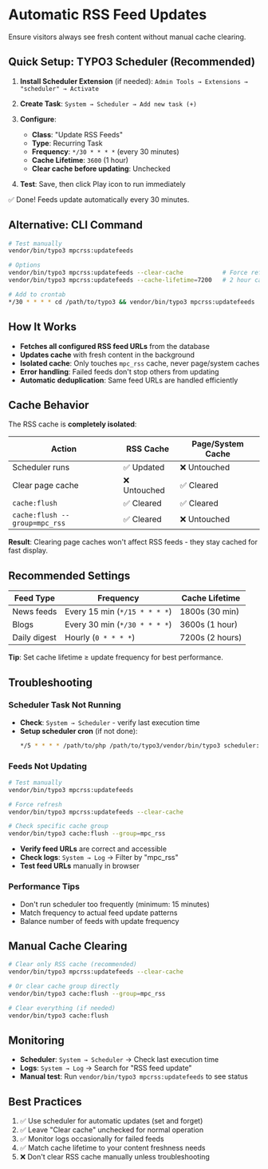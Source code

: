# Automatic RSS Feed Updates

Ensure visitors always see fresh content without manual cache clearing.

## Quick Setup: TYPO3 Scheduler (Recommended)

1. **Install Scheduler Extension** (if needed): `Admin Tools → Extensions → "scheduler" → Activate`

2. **Create Task**: `System → Scheduler → Add new task (+)`

3. **Configure**:
   - **Class**: "Update RSS Feeds"
   - **Type**: Recurring Task
   - **Frequency**: `*/30 * * * *` (every 30 minutes)
   - **Cache Lifetime**: `3600` (1 hour)
   - **Clear cache before updating**: Unchecked

4. **Test**: Save, then click Play icon to run immediately

✅ Done! Feeds update automatically every 30 minutes.

## Alternative: CLI Command

```bash
# Test manually
vendor/bin/typo3 mpcrss:updatefeeds

# Options
vendor/bin/typo3 mpcrss:updatefeeds --clear-cache           # Force refresh
vendor/bin/typo3 mpcrss:updatefeeds --cache-lifetime=7200   # 2 hour cache

# Add to crontab
*/30 * * * * cd /path/to/typo3 && vendor/bin/typo3 mpcrss:updatefeeds
```

## How It Works

- **Fetches all configured RSS feed URLs** from the database
- **Updates cache** with fresh content in the background
- **Isolated cache**: Only touches `mpc_rss` cache, never page/system caches
- **Error handling**: Failed feeds don't stop others from updating
- **Automatic deduplication**: Same feed URLs are handled efficiently

## Cache Behavior

The RSS cache is **completely isolated**:

| Action | RSS Cache | Page/System Cache |
|--------|-----------|-------------------|
| Scheduler runs | ✅ Updated | ❌ Untouched |
| Clear page cache | ❌ Untouched | ✅ Cleared |
| `cache:flush` | ✅ Cleared | ✅ Cleared |
| `cache:flush --group=mpc_rss` | ✅ Cleared | ❌ Untouched |

**Result**: Clearing page caches won't affect RSS feeds - they stay cached for fast display.

## Recommended Settings

| Feed Type | Frequency | Cache Lifetime |
|-----------|-----------|----------------|
| News feeds | Every 15 min (`*/15 * * * *`) | 1800s (30 min) |
| Blogs | Every 30 min (`*/30 * * * *`) | 3600s (1 hour) |
| Daily digest | Hourly (`0 * * * *`) | 7200s (2 hours) |

**Tip**: Set cache lifetime ≥ update frequency for best performance.

## Troubleshooting

### Scheduler Task Not Running

- **Check**: `System → Scheduler` - verify last execution time
- **Setup scheduler cron** (if not done):
  ```bash
  */5 * * * * /path/to/php /path/to/typo3/vendor/bin/typo3 scheduler:run
  ```

### Feeds Not Updating

```bash
# Test manually
vendor/bin/typo3 mpcrss:updatefeeds

# Force refresh
vendor/bin/typo3 mpcrss:updatefeeds --clear-cache

# Check specific cache group
vendor/bin/typo3 cache:flush --group=mpc_rss
```

- **Verify feed URLs** are correct and accessible
- **Check logs**: `System → Log` → Filter by "mpc_rss"
- **Test feed URLs** manually in browser

### Performance Tips

- Don't run scheduler too frequently (minimum: 15 minutes)
- Match frequency to actual feed update patterns
- Balance number of feeds with update frequency

## Manual Cache Clearing

```bash
# Clear only RSS cache (recommended)
vendor/bin/typo3 mpcrss:updatefeeds --clear-cache

# Or clear cache group directly
vendor/bin/typo3 cache:flush --group=mpc_rss

# Clear everything (if needed)
vendor/bin/typo3 cache:flush
```

## Monitoring

- **Scheduler**: `System → Scheduler` → Check last execution time
- **Logs**: `System → Log` → Search for "RSS feed update"
- **Manual test**: Run `vendor/bin/typo3 mpcrss:updatefeeds` to see status

## Best Practices

1. ✅ Use scheduler for automatic updates (set and forget)
2. ✅ Leave "Clear cache" unchecked for normal operation
3. ✅ Monitor logs occasionally for failed feeds
4. ✅ Match cache lifetime to your content freshness needs
5. ❌ Don't clear RSS cache manually unless troubleshooting
